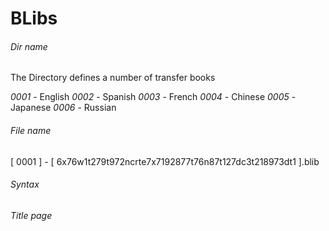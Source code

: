 # BLibs

###### Dir name ######

The Directory defines a number of transfer books

*0001* - English
*0002* - Spanish
*0003* - French
*0004* - Chinese
*0005* - Japanese
*0006* - Russian


###### File name ######

[ 0001 ] - [ 6x76w1t279t972ncrte7x7192877t76n87t127dc3t218973dt1 ].blib

###### Syntax ######

*Title page*
